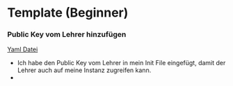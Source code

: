 # Template (Beginner)

### Public Key vom Lehrer hinzufügen
[Yaml Datei](c.yaml)
- Ich habe den Public Key vom Lehrer in mein Init File eingefügt, damit der Lehrer auch auf meine Instanz zugreifen kann.
- 